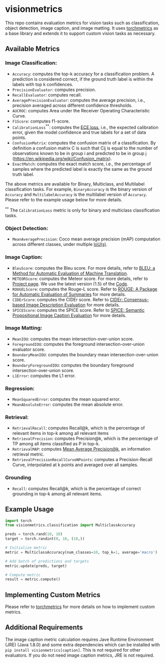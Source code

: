 # visionmetrics

This repo contains evaluation metrics for vision tasks such as classification, object detection, image caption, and image matting. It uses [torchmetrics](https://github.com/Lightning-AI/torchmetrics) as a base library and extends it to support custom vision tasks as necessary.

## Available Metrics

### Image Classification:
  - `Accuracy`: computes the top-k accuracy for a classification problem. A prediction is considered correct, if the ground truth label is within the labels with top k confidences.
  - `PrecisionEvaluator`: computes precision.
  - `RecallEvaluator`: computes recall.
  - `AveragePrecisionEvaluator`: computes the average precision, i.e., precision averaged across different confidence thresholds. 
  - `AUCROC`: computes Area under the Receiver Operating Characteristic Curve.
  - `F1Score`: computes f1-score.
  - `CalibrationLoss`<sup>**</sup>: computes the [ECE loss](https://arxiv.org/pdf/1706.04599.pdf), i.e., the expected calibration error, given the model confidence and true labels for a set of data points.
  - `ConfusionMatrix`: computes the confusion matrix of a classification. By definition a confusion matrix C is such that Cij is equal to the number of observations known to be in group i and predicted to be in group j (https://en.wikipedia.org/wiki/Confusion_matrix).
  - `ExactMatch`: computes the exact match score, i.e., the percentage of samples where the predicted label is exactly the same as the ground truth label.

The above metrics are available for Binary, Multiclass, and Multilabel classification tasks. For example, `BinaryAccuracy` is the binary version of `Accuracy` and `MultilabelAccuracy` is the multilabel version of `Accuracy`. Please refer to the example usage below for more details.

<sup>**</sup> The `CalibrationLoss` metric is only for binary and multiclass classification tasks.

### Object Detection:
- `MeanAveragePrecision`: Coco mean average precision (mAP) computation across different classes, under multiple [IoU(s)](https://en.wikipedia.org/wiki/Jaccard_index).

### Image Caption:
  - `BleuScore`: computes the Bleu score. For more details, refer to [BLEU: a Method for Automatic Evaluation of Machine Translation](http://www.aclweb.org/anthology/P02-1040.pdf).
  - `METEORScore`: computes the Meteor score. For more details, refer to [Project page](http://www.cs.cmu.edu/~alavie/METEOR/). We use the latest version (1.5) of the [Code](https://github.com/mjdenkowski/meteor).
  - `ROUGELScore`: computes the Rouge-L score. Refer to [ROUGE: A Package for Automatic Evaluation of Summaries](http://anthology.aclweb.org/W/W04/W04-1013.pdf) for more details.
  - `CIDErScore`:  computes the CIDEr score. Refer to [CIDEr: Consensus-based Image Description Evaluation](http://arxiv.org/pdf/1411.5726.pdf) for more details.
  - `SPICEScore`:  computes the SPICE score. Refer to [SPICE: Semantic Propositional Image Caption Evaluation](https://arxiv.org/abs/1607.08822) for more details.

### Image Matting:
  - `MeanIOU`: computes the mean intersection-over-union score. 
  - `ForegroundIOU`: computes the foreground intersection-over-union evaluator score.
  - `BoundaryMeanIOU`: computes the boundary mean intersection-over-union score. 
  - `BoundaryForegroundIOU`:  computes the boundary foreground intersection-over-union score.
  - `L1Error`:  computes the L1 error.

### Regression:
  - `MeanSquaredError`: computes the mean squared error. 
  - `MeanAbsoluteError`: computes the mean absolute error.

### Retrieval:
  - `RetrievalRecall`: computes Recall@k, which is the percentage of relevant items in top-k among all relevant items
  - `RetrievalPrecision`: computes Precision@k, which is the percentage of TP among all items classified as P in top-k.
  - `RetrievalMAP`: computes [Mean Average Precision@k](https://stackoverflow.com/questions/54966320/mapk-computation), an information retrieval metric.
  - `RetrievalPrecisionRecallCurveNPoints`: computes a Precision-Recall Curve, interpolated at k points and averaged over all samples. 

### Grounding
  - `Recall`: computes Recall@k, which is the percentage of correct grounding in top-k among all relevant items.

## Example Usage

```python
import torch
from visionmetrics.classification import MulticlassAccuracy

preds = torch.rand(10, 10)
target = torch.randint(0, 10, (10,))

# Initialize metric
metric = MulticlassAccuracy(num_classes=10, top_k=1, average='macro')

# Add batch of predictions and targets
metric.update(preds, target)

# Compute metric
result = metric.compute()
```

## Implementing Custom Metrics
Please refer to [torchmetrics](https://github.com/Lightning-AI/torchmetrics#implementing-your-own-module-metric) for more details on how to implement custom metrics.


## Additional Requirements

The image caption metric calculation requires Jave Runtime Environment (JRE) (Java 1.8.0) and some extra dependencies which can be installed with `pip install visionmetrics[caption]`. This is not required for other evaluators. If you do not need image caption metrics, JRE is not required.
